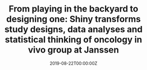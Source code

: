 ---
title: 'From playing in the backyard to designing one: Shiny transforms study designs, data analyses and statistical thinking of oncology in vivo group at Janssen'
authors:
- Volha Tryputsen
date: '2019-08-22T00:00:00Z'

# Schedule page publish date (NOT proceeding's date).
publishDate: '20001-01-01T00:00:00Z'

# proceeding type.
# Legend: 0 = Uncategorized; 1 = Talk, 2 = Keynote, 3 = Workshop
# To add more update publications_types.toml and en.yaml
proceeding_types: ['1']

# proceeding name and optional abbreviated proceeding name.
proceeding: Presented at 2019 Conference
proceeding_short: Presented at 2019 Conference

abstract: 

tags:
- Janssen
featured: false

links:
url_slides: 'https://github.com/rinpharma/rinpharma2019program/tree/master/talks_folder/2019-Tryputsen-From_Playing_in_the_Backyard_to_Designing_One.pdf'
url_video: ''

---